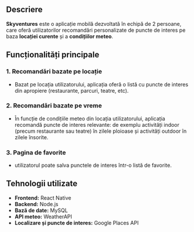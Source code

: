 ## Descriere

**Skyventures** este o aplicație mobilă dezvoltată în echipă de 2 persoane, care oferă utilizatorilor recomandări personalizate de puncte de interes pe baza **locației curente** și a **condițiilor meteo**.

## Funcționalități principale

### 1. Recomandări bazate pe locație
- Bazat pe locația utilizatorului, aplicația oferă o listă cu puncte de interes din apropiere (restaurante, parcuri, teatre, etc).

### 2. Recomandări bazate pe vreme
- În funcție de condițiile meteo din locația utilizatorului, aplicația recomandă puncte de interes relevante: de exemplu activități indoor (precum restaurante sau teatre) în zilele ploioase și activități outdoor în zilele însorite.

### 3. Pagina de favorite
- utilizatorul poate salva punctele de interes într-o listă de favorite.

## Tehnologii utilizate

- **Frontend:** React Native
- **Backend:** Node.js
- **Bază de date:** MySQL
- **API meteo:** WeatherAPI
- **Localizare și puncte de interes:** Google Places API
